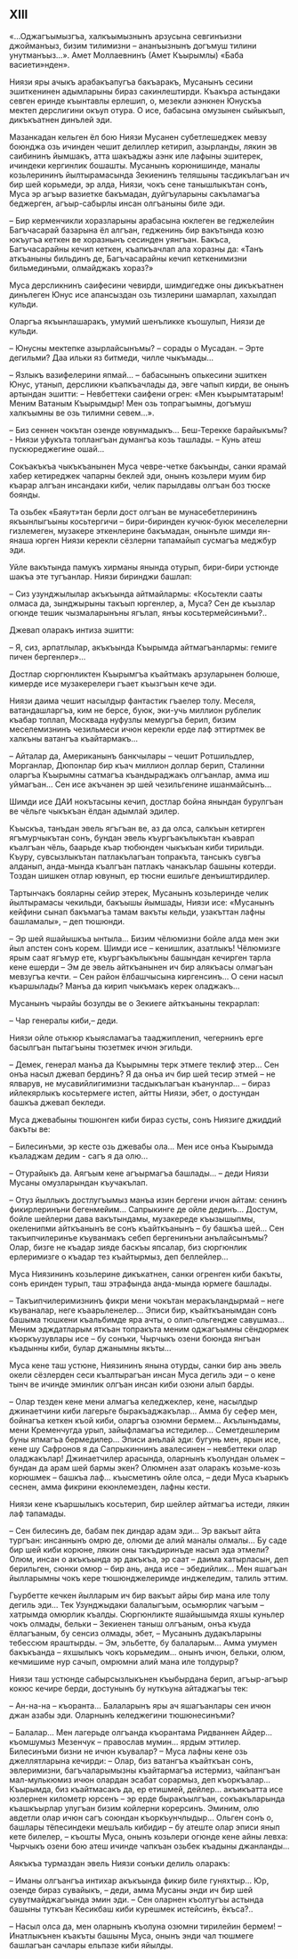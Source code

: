 ## XIII

«…Оджагъымызгъа, халкъымызнынъ арзусына севгинъизни джойманъыз, бизим тилимизни – ананъызнынъ догъмуш тилини унутманъыз…».
Амет Моллаевнинъ (Амет Къырымлы) «Баба васиети»нден».

Ниязи яры ачыкъ арабакъапугъа бакъаракъ, Мусанынъ сесини эшиткенинен адымларыны бираз сакинлештирди.
Къакъра астындаки севген еринде къынтавлы ерлешип, о, мезекли аэнкнен Юнускъа мектеп дерслигини окъуп отура.
О исе, бабасына омузынен сыйыкъып, дикъкъатнен динълей эди.

Мазанкадан кельген ёл бою Ниязи Мусанен субетлешеджек мевзу боюнджа озь ичинден чешит делиллер кетирип, азырланды, лякин эв саибининъ йымшакъ, атта шакъаджы аэнк иле лафыны эшитерек, ичиндеки кергинлик бошашты.
Мусанынъ корюнишинде, маналы козьлерининъ йылтырамасында Зекиенинъ теляшыны тасдикълагъан ич бир шей корьмеди, эр алда, Ниязи, чокъ сене танышлыкътан сонъ, Муса эр агъыр вазиетке бакъмадан, дуйгъуларыны сакъламагъа беджерген, агъыр-сабырлы инсан олгъаныны биле эди.

– Бир керменчикли хоразларыны арабасына юклеген ве геджелейин Багъчасарай базарына ёл алгъан, гедженинь бир вакътында козю юкъугъа кеткен ве хоразнынъ сесинден уянгъан.
Бакъса, Багъчасарайны кечип кеткен, къапкъачлап ала хоразны да:
«Танъ аткъаныны бильдинъ де, Багъчасарайны кечип кеткенимизни бильмединъми, олмайджакъ хораз?»

Муса дерсликнинъ саифесини чевирди, шимдигедже оны дикъкъатнен динълеген Юнус исе апансыздан озь тизлерини шамарлап, хахылдап кульди.

Оларгъа якъынлашаракъ, умумий шенъликке къошулып, Ниязи де кульди.

– Юнусны мектепке азырлайсынъмы? – сорады о Мусадан.
– Эрте дегильми?
Даа ильки яз битмеди, чилле чыкъмады…

– Язлыкъ вазифелерини япмай… – бабасынынъ опькесини эшиткен Юнус, утанып, дерсликни къапкъачлады да, эвге чапып кирди, ве онынъ артындан эшитти:
– Невбеттеки саифени огрен:
«Мен къырымтатарым!
Меним Ватаным Къырымдыр!
Мен озь топрагъымны, догъмуш халкъымны ве озь тилимни севем…».

– Биз сеннен чокътан озенде ювунмадыкъ… Беш-Терекке барайыкъмы? - Ниязи уфукъта топлангъан думангъа козь ташлады.
– Кунь атеш пускюреджегине ошай…

Сокъакъкъа чыкъкъанынен Муса чевре-четке бакъынды, санки ярамай хабер кетиреджек чапарны беклей эди, онынъ козьлери муим бир къарар алгъан инсандаки киби, челик парылдавы олгъан боз тюске боянды.

Та озьбек «Баяут»тан берли дост олгъан ве мунасебетлерининъ якъынлыгъыны косьтергичи – бири-биринден кучюк-буюк меселелерни гизлемеген, музакере эткенлерине бакъмадан, онынъле шимди ян-янаша юрген Ниязи керекли сёзлерни тапамайып сусмагъа меджбур эди.

Уйле вакътында памукъ хирманы янында отурып, бири-бири устюнде шакъа эте тугъанлар.
Ниязи биринджи башлап:

– Сиз узунджылылар акъкъында айтмайлармы: «Косьтекли сааты олмаса да, зынджырыны такъып юргенлер, а, Муса?
Сен де къызлар огюнде тешик чызмаларынъны ягълап, янъы косьтермейсинъми?..

Джевап оларакъ интиза эшитти:

– Я, сиз, арпатлылар, акъкъында Къырымда айтмагъанлармы: гемиге пичен бергенлер»...

Достлар сюргюнликтен Къырымгъа къайтмакъ арзуларынен болюше, кимерде исе музакерелери гъает къызгъын кече эди.

Ниязи даима чешит насылдыр фантастик гъаелер толу.
Меселя, ватандашларгъа, ким не берсе, буюк, эки-учь миллион рублелик къабар топлап, Москвада нуфузлы мемургъа берип, бизим меселемизнинъ чезильмеси ичюн керекли ерде лаф эттиртмек ве халкъны ватангъа къайтармакъ…

– Айталар да, Американынъ банкчылары – чешит Ротшильдлер, Морганлар, Дюпонлар бир къач миллион доллар берип, Сталинни оларгъа Къырымны сатмагъа къандыраджакъ олгъанлар, амма иш уймагъан…
Сен исе акъчанен эр шей чезильгенине ишанмайсынъ…

Шимди исе ДАИ нокътасыны кечип, достлар бойна янындан бурулгъан ве чёльге чыкъкъан ёлдан адымлай эдилер.

Къыскъа, танъдан эвель ягъгъан ве, аз да олса, салкъын кетирген ягъмурчыкътан сонъ, бундан эвель къургъакълыкътан къаврап къалгъан чёль, баарьде къар тюбюнден чыкъкъан киби тирильди.
Къуру, сувсызлыкътан патлакълагъан топракъта, тансыкъ сувгъа алданып, анда-мында къалгъан патлакъ чанакълар башыны котерди.
Тоздан шишкен отлар ювунып, ер тюсни ешильге денъиштирдилер.

Тартынчакъ бояларны сейир этерек, Мусанынъ козьлеринде челик йылтырамасы чекильди, бакъышы йымшады, Ниязи исе: «Мусанынъ кейфини сынап бакъмагъа тамам вакъты кельди, узакъттан лафны башламалы», – деп тюшюнди.

– Эр шей яшайышкъа ынтыла…
Бизим чёлюмизни бойле алда мен эки йыл апстен сонъ корем.
Шимди исе – кенишлик, азатлыкъ!
Чёлюмизге ярым саат ягъмур ете, къургъакълыкъны башындан кечирген тарла кене ешерди – Эм де эвель айткъанынен ич бир алякъасы олмагъан мевзугъа кечти.
– Сен район ёлбашчысына киргенсинъ…
О сени насыл къаршылады?
Манъа да кирип чыкъмакъ керек оладжакъ…

Мусанынъ чырайы бозулды ве о Зекиеге айткъаныны текрарлап:

– Чар генералы киби,– деди.

Ниязи ойле отькюр къыясламагъа тааджипленип, чегернинъ ерге басылгъан пытагъыны тюзетмек ичюн эгильди.

– Демек, генерал манъа да Къырымны терк этмеге теклиф этер…
Сен онъа насыл джевап бердинъ?
Я да онъа ич бир шей тесир этмей – не ялварув, не мусавийлигимизни тасдыкълагъан къанунлар... – бираз ийлекярлыкъ косьтермеге истеп, айтты Ниязи, эбет, о достундан башкъа джевап бекледи.

Муса джевабыны тюшюнген киби бираз сусты, сонъ Ниязиге джиддий бакъты ве:

– Билесинъми, эр кесте озь джевабы ола…
Мен исе онъа Къырымда къаладжам дедим - сагъ я да олю…

– Отурайыкъ да.
Аягъым кене агъырмагъа башлады…
– деди Ниязи Мусаны омузларындан къучакълап.

– Отуз йыллыкъ достлугъымыз манъа изин бергени ичюн айтам: сенинъ фикирлеринъни бегенмейим…
Сапрыкинге де ойле дединъ…
Достум, бойле шейлерни дава вакътындамы, музакереде къызышыпмы, океленипми айткъанынъ ве сонъ къайткъанынъ – бу башкъа шей…
Сен такъипчилеринъе къуванмакъ себеп бергенинъни анълайсынъмы?
Олар, бизге не къадар зияде баскъы япсалар, биз сюргюнлик ерлеримизге о къадар тез къайтырмыз, деп беллейлер…

Муса Ниязининъ козьлерине дикъкатнен, санки огренген киби бакъты, сонъ еринден турып, таш этрафында анда-мында юрмеге башлады. 

– Такъипчилеримизнинъ фикри мени чокътан меракъландырмай – неге къуваналар, неге къаарьленелер…
Эписи бир, къайткъанымдан сонъ башыма тюшкени къальбимде яра ачты, о олип-ольгендже савушмаз…
Меним эдждатларым яткъан топракъта меним оджагъымны сёндюрмек къоркъузувлары исе – бу сонъки, Чырчыкъ озени боюнда янгъан къадынны киби, булар джанымны якъты…

Муса кене таш устюне, Ниязининъ янына отурды, санки бир ань эвель окели сёзлерден сеси къалтырагъан инсан Муса дегиль эди – о кене тынч ве ичинде эминлик олгъан инсан киби озюни алып барды.

– Олар тезден кене мени алмагъа келеджеклер, кене, насылдыр джинаетчини киби лагерьге быракъаджакълар…
Амма бу сефер мен, бойнагъа кеткен къой киби, оларгъа озюмни бермем…
Акълынъдамы, мени Кременчугда урып, зайыфламагъа истедилер…
Семетдешлерим буны япмагъа бермедилер…
Эписи анълай эди: бугунь мен, ярын исе, кене шу Сафронов я да Сапрыкиннинъ авалесинен – невбеттеки олар оладжакълар! 
Джинаетчилер арасында, оларнынъ къолундан ольмек – бундан да арам шей бармы экен?
Олюмнен азат оларакъ козьме-козь корюшмек – башкъа лаф… къысметинъ ойле олса, – деди Муса къарыкъ сеснен, амма фикрини екюнлемезден, лафны кести.

Ниязи кене къаршылыкъ косьтерип, бир шейлер айтмагъа истеди, лякин лаф тапамады.

– Сен билесинъ де, бабам пек диндар адам эди…
Эр вакъыт айта тургъан: инсаннынъ омрю де, олюми де алий маналы олмалы…
Бу саде бир шей киби корюне, лякин оны такъдиринъде насыл эда этмели?
Олюм, инсан о акъкъында эр дакъкъа, эр саат – даима хатырласын, деп берильген, сюнки омюр – бир ань, анда исе – эбедийлик…
Мен яшагъан йылларымны чокъ кере тюшюнджелеримде инджеледим, талиль эттим.

Гъурбетте кечкен йылларым ич бир вакъыт айры бир мана иле толу дегиль эди…
Тек Узунджыдаки балалыгъым, осьмюрлик чагъым – хатрымда омюрлик къалды.
Сюргюнликте яшайышымда яхшы куньлер чокъ олмады, бельки – Зекиенен таныш олгъаным, онъа къуда ёллагъаным, бу сенсиз олмады, эбет, – Мусанынъ дудакъларыны тебессюм яраштырды.
– Эм, эльбетте, бу балаларым…
Амма умумен бакъкъанда – яхшылыкъ чокъ корьмедим… онынъ ичюн, бельки, олюм, кечмишиме нур сачып, омрюмни алий мана иле толдурыр?

Ниязи таш устюнде сабырсызлыкънен къыбырдана берип, агъыр-агъыр кокюс кечире берди, достунынъ бу нуткъуна айтаджагъы тек:

– Ан-на-на – къоранта…
Балаларынъ яры ач яшагъанлары сен ичюн джан азабы эди.
Оларнынъ келеджегини тюшюнесинъми?

– Балалар…
Мен лагерьде олгъанда къорантама Ридваннен Айдер… къомшумыз Мезенчук – православ мумин… ярдым эттилер.
Билесинъми бизни не ичюн къувалар?
– Муса лафны кене озь джеллятларына кечирди:
– Олар, биз ватангъа къайткъан сонъ, эвлеримизни, багъчаларымызны къайтармагъа истермиз, чайпангъан мал-мулькюмиз ичюн олардан эсабат сорармыз, деп къоркъалар…
Къырымда, биз къайтмасакъ да, ер етишмей, дейлер… акъикъатта исе юзлернен километр юрсенъ – эр ерде быракъылгъан, сокъакъларында къашкъырлар улугъан бизим койлерни корерсинъ.
Эминим, олю авдетли олар ичюн сагъ союндан къоркъунчлыдыр…
Ольген сонъ о, башлары тёпесиндеки мешъаль кибидир – бу атеште олар эписи янып кете билелер, – къошты Муса, онынъ козьлери огюнде кене айны левха: Чырчыкъ озени бою атеш ичинде чапкъан озьбек къадыны джанланды…

Аякъкъа турмаздан эвель Ниязи сонъки делиль оларакъ:

– Иманы олгъангъа интихар акъкъында фикир биле гуняхтыр…
Юр, озенде бираз сувайыкъ, – деди, амма Мусаны энди ич бир шей сувутмайджагъында эмин эди.
– Сен оларнен къолтугъы астында башыны туткъан Кесикбаш киби курешмек истейсинъ, ёкъса?..

– Насыл олса да, мен оларнынъ къолуна озюмни тирилейин бермем! – Инатлыкънен къакъты башыны Муса, онынъ энди чал тюшмеге башлагъан сачлары ельпазе киби яйылды.
